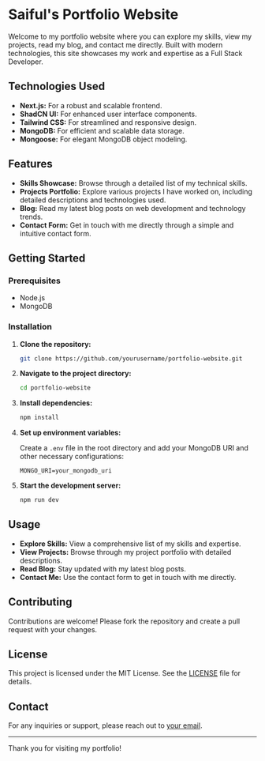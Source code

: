 # Saiful's Portfolio Website

Welcome to my portfolio website where you can explore my skills, view my projects, read my blog, and contact me directly. Built with modern technologies, this site showcases my work and expertise as a Full Stack Developer.

## Technologies Used

- **Next.js:** For a robust and scalable frontend.
- **ShadCN UI:** For enhanced user interface components.
- **Tailwind CSS:** For streamlined and responsive design.
- **MongoDB:** For efficient and scalable data storage.
- **Mongoose:** For elegant MongoDB object modeling.

## Features

- **Skills Showcase:** Browse through a detailed list of my technical skills.
- **Projects Portfolio:** Explore various projects I have worked on, including detailed descriptions and technologies used.
- **Blog:** Read my latest blog posts on web development and technology trends.
- **Contact Form:** Get in touch with me directly through a simple and intuitive contact form.

## Getting Started

### Prerequisites

- Node.js
- MongoDB

### Installation

1. **Clone the repository:**

    ```bash
    git clone https://github.com/yourusername/portfolio-website.git
    ```

2. **Navigate to the project directory:**

    ```bash
    cd portfolio-website
    ```

3. **Install dependencies:**

    ```bash
    npm install
    ```

4. **Set up environment variables:**

    Create a `.env` file in the root directory and add your MongoDB URI and other necessary configurations:

    ```env
    MONGO_URI=your_mongodb_uri
    ```

5. **Start the development server:**

    ```bash
    npm run dev
    ```

## Usage

- **Explore Skills:** View a comprehensive list of my skills and expertise.
- **View Projects:** Browse through my project portfolio with detailed descriptions.
- **Read Blog:** Stay updated with my latest blog posts.
- **Contact Me:** Use the contact form to get in touch with me directly.

## Contributing

Contributions are welcome! Please fork the repository and create a pull request with your changes.

## License

This project is licensed under the MIT License. See the [LICENSE](LICENSE) file for details.

## Contact

For any inquiries or support, please reach out to [your email](mailto:youremail@example.com).

---

Thank you for visiting my portfolio!
